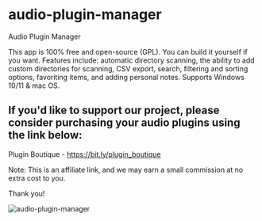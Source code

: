 # audio-plugin-manager
Audio Plugin Manager

This app is 100% free and open-source (GPL). You can build it yourself if you want.
Features include: automatic directory scanning, the ability to add custom directories for scanning, CSV export, search, filtering and sorting options, favoriting items, and adding personal notes. Supports Windows 10/11 & mac OS.

If you'd like to support our project, please consider purchasing your audio plugins using the link below:
-
Plugin Boutique - https://bit.ly/plugin_boutique

Note: This is an affiliate link, and we may earn a small commission at no extra cost to you. 

Thank you!

![audio-plugin-manager](https://github.com/user-attachments/assets/7cf501b1-69d7-4660-ab74-9788e7c99d52)


